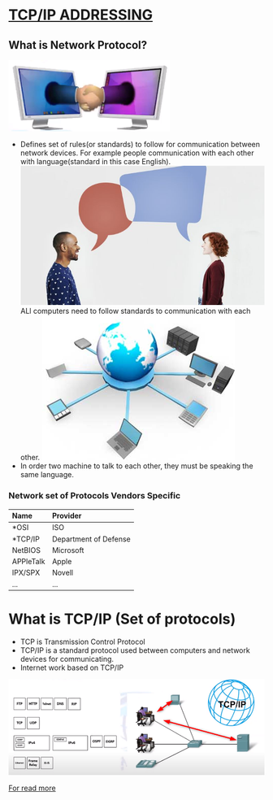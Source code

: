# [TCP/IP ADDRESSING](https://gns3.teachable.com/p/ip-addressing-subnetting-in-depth)
## What is Network Protocol? 

<img src="images/2022-08-01_00h14_59.png" />
<br >
<ul>
    <li>
        Defines set of rules(or standards) to follow for communication between network devices.
        For example people communication with each other with language(standard in this case English).
        <br /> 
        <img src="images/two-people-communicating.jpg" />
        <br> 
        ALl computers need to follow standards to communication with each other. 
        <img src="images/mobilecommunication.jpg" />
    </li>
    <li>
        In order two machine to talk to each other, they must be speaking the same language.
    </li>
</ul>

### Network set of Protocols Vendors Specific

| Name      | Provider              |
| :-------- | :-------------------- |
| *OSI      | ISO                   |
| *TCP/IP   | Department of Defense |
| NetBIOS   | Microsoft             |
| APPleTalk | Apple                 |
| IPX/SPX   | Novell                |
| ...       | ...                   |

# What is TCP/IP (Set of protocols)

<ul>
    <li>TCP is Transmission Control Protocol</li>
    <li>
       TCP/IP is a standard protocol used between computers and network devices for communicating.
    </li>
    <li>
        Internet work based on TCP/IP
    </li>
</ul>

<img src="images/2022-08-01_00h55_05.png" />

[For read more](https://www.fortinet.com/resources/cyberglossary/tcp-ip)

